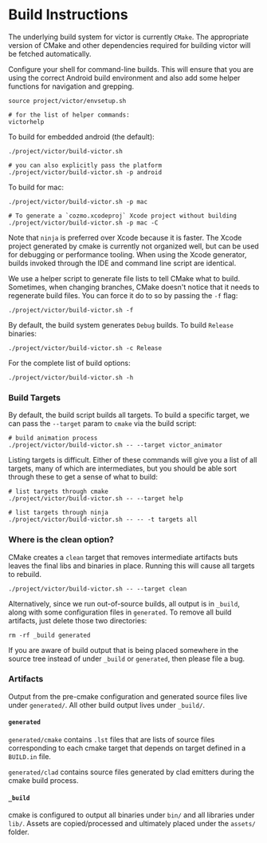 # Build Instructions

The underlying build system for victor is currently `CMake`.  The appropriate version of CMake and other dependencies required for building victor will be fetched automatically.

Configure your shell for command-line builds. This will ensure that you are using the correct Android build environment and also add some helper functions for navigation and grepping.

```
source project/victor/envsetup.sh

# for the list of helper commands:
victorhelp
```

To build for embedded android (the default):

```
./project/victor/build-victor.sh

# you can also explicitly pass the platform
./project/victor/build-victor.sh -p android
```

To build for mac:

```
./project/victor/build-victor.sh -p mac

# To generate a `cozmo.xcodeproj` Xcode project without building
./project/victor/build-victor.sh -p mac -C
```

Note that `ninja` is preferred over Xcode because it is faster. The Xcode project generated by cmake is currently not organized well, but can be used for debugging or performance tooling. When using the Xcode generator, builds invoked through the IDE and command line script are identical.

We use a helper script to generate file lists to tell CMake what to build. Sometimes, when changing branches, CMake doesn't notice that it needs to regenerate build files. You can force it do to so by passing the `-f` flag:

```
./project/victor/build-victor.sh -f
```

By default, the build system generates `Debug` builds. To build `Release` binaries:

```
./project/victor/build-victor.sh -c Release
```

For the complete list of build options:

```
./project/victor/build-victor.sh -h
```

### Build Targets

By default, the build script builds all targets.  To build a specific target, we can pass the `--target` param to `cmake` via the build script:

```
# build animation process
./project/victor/build-victor.sh -- --target victor_animator
```

Listing targets is difficult.  Either of these commands will give you a list of all targets, many of which are intermediates, but you should be able sort through these to get a sense of what to build:

```
# list targets through cmake
./project/victor/build-victor.sh -- --target help

# list targets through ninja
./project/victor/build-victor.sh -- -- -t targets all
```

### Where is the clean option?

CMake creates a `clean` target that removes intermediate artifacts buts leaves the final libs and binaries in place. Running this will cause all targets to rebuild.

```
./project/victor/build-victor.sh -- --target clean
```

Alternatively, since we run out-of-source builds, all output is in `_build`, along with some configuration files in `generated`.  To remove all build artifacts, just delete those two directories:

```
rm -rf _build generated
```

If you are aware of build output that is being placed somewhere in the source tree instead of under `_build` or `generated`, then please file a bug.

### Artifacts

Output from the pre-cmake configuration and generated source files live under `generated/`.
All other build output lives under `_build/`.

#### `generated`

`generated/cmake` contains `.lst` files that are lists of source files corresponding to each cmake target that depends on target defined in a `BUILD.in` file.

`generated/clad` contains source files generated by clad emitters during the cmake build process.

#### `_build`

cmake is configured to output all binaries under `bin/` and all libraries under `lib/`.  Assets are copied/processed and ultimately placed under the `assets/` folder.
